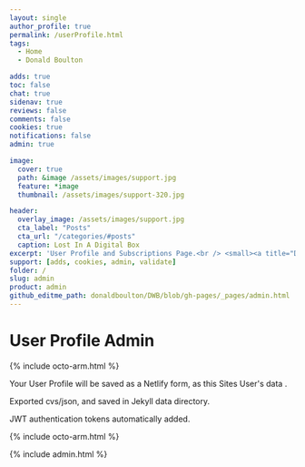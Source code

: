 ```yaml
---
layout: single
author_profile: true
permalink: /userProfile.html
tags:
  - Home
  - Donald Boulton

adds: true
toc: false
chat: true
sidenav: true
reviews: false
comments: false
cookies: true
notifications: false
admin: true

image:
  cover: true
  path: &image /assets/images/support.jpg
  feature: *image
  thumbnail: /assets/images/support-320.jpg

header:
  overlay_image: /assets/images/support.jpg
  cta_label: "Posts"
  cta_url: "/categories/#posts"
  caption: Lost In A Digital Box
excerpt: 'User Profile and Subscriptions Page.<br /> <small><a title="Don Boulton" href="https://donboulton.com">Jekyll Node Netlify CMS & React Webpack Identity Build</a></small><br /><br /> {::nomarkdown}<iframe title="Github" style="display: inline-block;" src="https://ghbtns.com/github-btn.html?user=donaldboulton&repo=DWB&type=star&count=true&size=large" frameborder="0" scrolling="0" width="160px" height="30px"></iframe> <iframe title="Fork" style="display: inline-block;" src="https://ghbtns.com/github-btn.html?user=donaldboulton&repo=DWB&type=fork&count=true&size=large" frameborder="0" scrolling="0" width="158px" height="30px"></iframe>{:/nomarkdown}'
support: [adds, cookies, admin, validate]
folder: /
slug: admin
product: admin
github_editme_path: donaldboulton/DWB/blob/gh-pages/_pages/admin.html
---
```


# User Profile Admin

{% include octo-arm.html %}

Your User Profile will be saved as a Netlify form, as this Sites User's data .

Exported cvs/json, and saved in Jekyll data directory.

JWT authentication tokens automatically added.

{% include octo-arm.html %}

{% include admin.html %}
